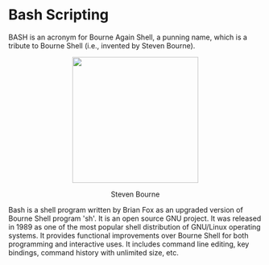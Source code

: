 # Bash Scripting

BASH is an acronym for Bourne Again Shell, a punning name, which is a tribute to Bourne Shell (i.e., invented by Steven Bourne).

<p align="center">
<img src="https://cdn.facesofopensource.com/wp-content/uploads/2016/04/23070639/faces.SteveBourne17960.web_.jpg" width=250>
</p>

<p align="center">Steven Bourne</p>

Bash is a shell program written by Brian Fox as an upgraded version of Bourne Shell program 'sh'. It is an open source GNU project. It was released in 1989 as one of the most popular shell distribution of GNU/Linux operating systems. It provides functional improvements over Bourne Shell for both programming and interactive uses. It includes command line editing, key bindings, command history with unlimited size, etc.
